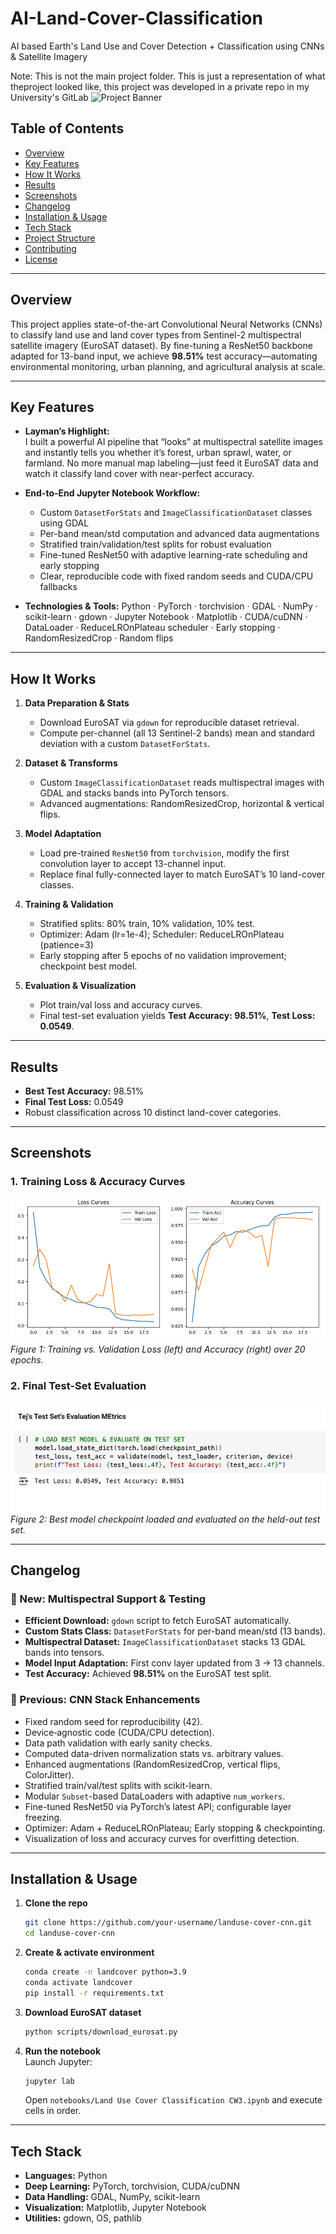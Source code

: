 # AI-Land-Cover-Classification
AI based Earth's Land Use and Cover Detection + Classification using CNNs &amp; Satellite Imagery

Note: This is not the main project folder. This is just a representation of what theproject looked like, this project was developed in a private repo in my University's GitLab
![Project Banner](assets/banner.png)

## Table of Contents

- [Overview](#overview)  
- [Key Features](#key-features)  
- [How It Works](#how-it-works)  
- [Results](#results)  
- [Screenshots](#screenshots)  
- [Changelog](#changelog)  
- [Installation & Usage](#installation--usage)  
- [Tech Stack](#tech-stack)  
- [Project Structure](#project-structure)  
- [Contributing](#contributing)  
- [License](#license)  

---

## Overview

This project applies state-of-the-art Convolutional Neural Networks (CNNs) to classify land use and land cover types from Sentinel-2 multispectral satellite imagery (EuroSAT dataset). By fine-tuning a ResNet50 backbone adapted for 13-band input, we achieve **98.51%** test accuracy—automating environmental monitoring, urban planning, and agricultural analysis at scale.

---

## Key Features

- **Layman’s Highlight:**  
  I built a powerful AI pipeline that “looks” at multispectral satellite images and instantly tells you whether it’s forest, urban sprawl, water, or farmland. No more manual map labeling—just feed it EuroSAT data and watch it classify land cover with near-perfect accuracy.

- **End-to-End Jupyter Notebook Workflow:**  
  - Custom `DatasetForStats` and `ImageClassificationDataset` classes using GDAL  
  - Per-band mean/std computation and advanced data augmentations  
  - Stratified train/validation/test splits for robust evaluation  
  - Fine-tuned ResNet50 with adaptive learning-rate scheduling and early stopping  
  - Clear, reproducible code with fixed random seeds and CUDA/CPU fallbacks

- **Technologies & Tools:**  Python · PyTorch · torchvision · GDAL · NumPy · scikit-learn · gdown · Jupyter Notebook · Matplotlib · CUDA/cuDNN · DataLoader · ReduceLROnPlateau scheduler · Early stopping · RandomResizedCrop · Random flips

---

## How It Works

1. **Data Preparation & Stats**  
   - Download EuroSAT via `gdown` for reproducible dataset retrieval.  
   - Compute per-channel (all 13 Sentinel-2 bands) mean and standard deviation with a custom `DatasetForStats`.

2. **Dataset & Transforms**  
   - Custom `ImageClassificationDataset` reads multispectral images with GDAL and stacks bands into PyTorch tensors.  
   - Advanced augmentations: RandomResizedCrop, horizontal & vertical flips.

3. **Model Adaptation**  
   - Load pre-trained `ResNet50` from `torchvision`, modify the first convolution layer to accept 13-channel input.  
   - Replace final fully-connected layer to match EuroSAT’s 10 land-cover classes.

4. **Training & Validation**  
   - Stratified splits: 80% train, 10% validation, 10% test.  
   - Optimizer: Adam (lr=1e-4); Scheduler: ReduceLROnPlateau (patience=3)  
   - Early stopping after 5 epochs of no validation improvement; checkpoint best model.

5. **Evaluation & Visualization**  
   - Plot train/val loss and accuracy curves.  
   - Final test-set evaluation yields **Test Accuracy: 98.51%**, **Test Loss: 0.0549**.

---

## Results

- **Best Test Accuracy:** 98.51%  
- **Final Test Loss:** 0.0549  
- Robust classification across 10 distinct land-cover categories.

---

## Screenshots

### 1. Training Loss & Accuracy Curves

![Loss & Accuracy Curves](screenshots/loss_accuracy_curves.png)  
_Figure 1: Training vs. Validation Loss (left) and Accuracy (right) over 20 epochs._

### 2. Final Test-Set Evaluation

![Test Set Evaluation](screenshots/test_evaluation.png)  
_Figure 2: Best model checkpoint loaded and evaluated on the held-out test set._

---

## Changelog

### 🚀 New: Multispectral Support & Testing
- **Efficient Download:** `gdown` script to fetch EuroSAT automatically.  
- **Custom Stats Class:** `DatasetForStats` for per-band mean/std (13 bands).  
- **Multispectral Dataset:** `ImageClassificationDataset` stacks 13 GDAL bands into tensors.  
- **Model Input Adaptation:** First conv layer updated from 3 → 13 channels.  
- **Test Accuracy:** Achieved **98.51%** on the EuroSAT test split.

### 🔧 Previous: CNN Stack Enhancements
- Fixed random seed for reproducibility (42).  
- Device‐agnostic code (CUDA/CPU detection).  
- Data path validation with early sanity checks.  
- Computed data-driven normalization stats vs. arbitrary values.  
- Enhanced augmentations (RandomResizedCrop, vertical flips, ColorJitter).  
- Stratified train/val/test splits with scikit-learn.  
- Modular `Subset`-based DataLoaders with adaptive `num_workers`.  
- Fine-tuned ResNet50 via PyTorch’s latest API; configurable layer freezing.  
- Optimizer: Adam + ReduceLROnPlateau; Early stopping & checkpointing.  
- Visualization of loss and accuracy curves for overfitting detection.

---

## Installation & Usage

1. **Clone the repo**  
   ```bash
   git clone https://github.com/your-username/landuse-cover-cnn.git
   cd landuse-cover-cnn
   ```

2. **Create & activate environment**  
   ```bash
   conda create -n landcover python=3.9
   conda activate landcover
   pip install -r requirements.txt
   ```

3. **Download EuroSAT dataset**  
   ```bash
   python scripts/download_eurosat.py
   ```

4. **Run the notebook**  
   Launch Jupyter:  
   ```bash
   jupyter lab
   ```  
   Open `notebooks/Land Use Cover Classification CW3.ipynb` and execute cells in order.

---

## Tech Stack

- **Languages:** Python  
- **Deep Learning:** PyTorch, torchvision, CUDA/cuDNN  
- **Data Handling:** GDAL, NumPy, scikit-learn  
- **Visualization:** Matplotlib, Jupyter Notebook  
- **Utilities:** gdown, OS, pathlib


